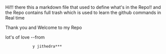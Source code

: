 Hi!!! there this a markdown file that used to define what's in the Repo!! and the Repo contains full trash which is used to learn the github commands in Real time 


Thank you and Welcome to my Repo

lot's of love  --from 

                y jithedra*** 
